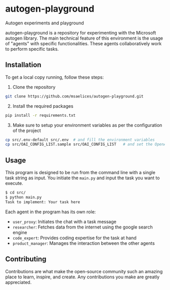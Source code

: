 # autogen-playground
Autogen experiments and playground

autogen-playground is a repository for experimenting with the Microsoft autogen library. The main technical feature of this environment is the usage of "agents" with specific functionalities. These agents collaboratively work to perform specific tasks.                                                                                                                                                                                                                                                                                      
## Installation

To get a local copy running, follow these steps: 

1. Clone the repository
```bash
git clone https://github.com/msaelices/autogen-playground.git
```

2. Install the required packages
```bash
pip install -r requirements.txt
```

3. Make sure to setup your environment variables as per the configuration of the project
```bash
cp src/.env-default src/.env  # and fill the environment variables
cp src/OAI_CONFIG_LIST.sample src/OAI_CONFIG_LIST   # and set the OpenAI key
```

## Usage

This program is designed to be run from the command line with a single task string as input. You initiate the `main.py` and input the task you want to execute.

```bash
$ cd src/
$ python main.py
Task to implement: Your task here
```

Each agent in the program has its own role:

- `user_proxy`: Initiates the chat with a task message
- `researcher`: Fetches data from the internet using the google search engine
- `code_expert`: Provides coding expertise for the task at hand
- `product_manager`: Manages the interaction between the other agents

## Contributing

Contributions are what make the open-source community such an amazing place to learn, inspire, and create. Any contributions you make are greatly appreciated.
